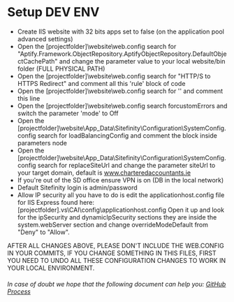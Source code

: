 # Setup DEV ENV
- Create IIS website with 32 bits apps set to false (on the application pool advanced settings)
- Open the [projectfolder]\website\web.config search for "Aptify.Framework.ObjectRepository.AptifyObjectRepository.DefaultObjectCachePath" and change the parameter value to your local website/bin folder (FULL PHYSICAL PATH)
- Open the [projectfolder]\website\web.config search for "HTTP/S to HTTPS Redirect" and comment all this 'rule' block of code
- Open the [projectfolder]\website\web.config search for '<add assembly="log4net, Version=1.2.10.0, Culture=neutral, PublicKeyToken=1b44e1d426115821" />' and comment this line
- Open the [projectfolder]\website\web.config search forcustomErrors and switch the parameter 'mode' to Off
- Open the [projectfolder]\website\App_Data\Sitefinity\Configuration\SystemConfig.config search for loadBalancingConfig and comment the block inside parameters node
- Open the [projectfolder]\website\App_Data\Sitefinity\Configuration\SystemConfig.config search for replaceSiteUrl and change the parameter siteUrl to your target domain, default is www.charteredaccountants.ie
- If you're out of the SD office ensure VPN is on (DB in the local network)
- Default Sitefinity login is admin/password
- Allow IP security
    all you have to do is edit the applicationhost.config file for IIS Express found here: [projectfolder]\.vs\CAI\config\applicationhost.config
    Open it up and look for the ipSecurity and dynamicIpSecurity sections they are inside the system.webServer section and change overrideModeDefault from "Deny" to "Allow".


AFTER ALL CHANGES ABOVE, PLEASE DON'T INCLUDE THE WEB.CONFIG IN YOUR COMMITS, IF YOU CHANGE SOMETHING IN THIS FILES, FIRST YOU NEED TO UNDO ALL THESE CONFIGURATION CHANGES TO WORK IN YOUR LOCAL ENVIRONMENT.

###### In case of doubt we hope that the following document can help you: [GitHub Process](https://charteredaccountantsireland.sharepoint.com/:w:/r/sites/Sogeti/_layouts/15/Doc.aspx?sourcedoc=%7BDE02FB36-589B-43D5-946D-45664CBB5631%7D&file=GIT%20Process.docx&action=default&mobileredirect=true&cid=8c5c576a-1439-4962-ad7e-6b679a4b2741)
